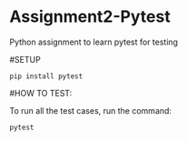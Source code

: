# Assignment2-Pytest
Python assignment to learn pytest for testing

#SETUP
```
pip install pytest
```

#HOW TO TEST:

To run all the test cases, run the command:

```
pytest
```
